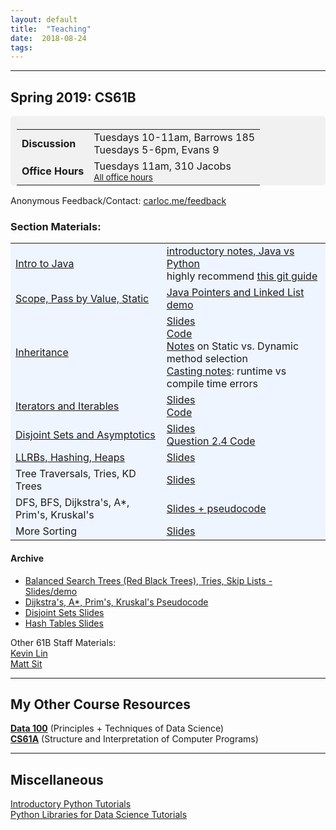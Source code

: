 ```yaml
---
layout: default
title:  "Teaching"
date:  2018-08-24
tags: 
---
```

---
## Spring 2019: CS61B

<div style="line-height: 180%; padding: 5px 10px 0px 10px; border-radius: 5px; background-color: #F1F1F1">

<table>
	<tr><td><b>Discussion</b></td><td>Tuesdays 10-11am, Barrows 185 <br> Tuesdays 5-6pm, Evans 9</td></tr>
	<tr><td><b>Office Hours</b></td><td>Tuesdays 11am, 310 Jacobs <br> <small><a href="https://sp19.datastructur.es/">All office hours</a></small>
</td></tr>
</table>

<!-- Also available by <a href="https://mail.google.com/mail/?view=cm&fs=1&to=carlo@berkeley.edu&su=One-on-One Meeting&body=Two notes: Check my OH, Lab, Disc schedule on carloc.me. After exams I will send out a calendar for conference sign ups. Otherwise, email me and we can schedule a time together!">appointment</a>. --> 

</div>

Anonymous Feedback/Contact: [carloc.me/feedback](http://carloc.me/feedback.html)  

### Section Materials:

<table style="background-color: #eff5ff">
	<tr>
		<td>
			<a href="https://sp19.datastructur.es/materials/discussion/disc01.pdf" target="blank">Intro to Java</a>
		</td>
		<td><a href="/disc1">introductory notes, Java vs Python</a><br>
			highly recommend <a href="https://sp18.datastructur.es/materials/guides/using-git.html" target="blank">this git guide</a>
		</td>
	</tr>
	<tr>
		<td>
			<a href="https://sp19.datastructur.es/materials/discussion/disc02.pdf" target="blank">Scope, Pass by Value, Static</a>
		</td>
		<td>
			<a href="http://goo.gl/p86KnB" target="blank">Java Pointers and Linked List demo</a>
		</td>
	</tr>
	<tr>
		<td>
			<a href="https://sp19.datastructur.es/materials/discussion/disc04.pdf" target="blank">Inheritance</a>
		</td>
		<td>
			<a href="https://docs.google.com/presentation/d/1fHOE9-U193rtBDfpnY45NZis0DQBpiodnpLNldM7utY/edit?usp=sharing" target="blank">Slides</a><br>
			<a href="/dis4.zip" target="blank">Code</a><br>
			<a href="https://inst.eecs.berkeley.edu/~cs61bl/su15/materials/guides/static-dynamic.pdf" target="blank">Notes</a> on Static vs. Dynamic method selection<br>
			<a href="/casting">Casting notes</a>: runtime vs compile time errors
		</td>
	</tr>
	<tr>
		<td>
			<a href="https://sp19.datastructur.es/materials/discussion/disc05.pdf" target="blank">Iterators and Iterables</a>
		</td>
		<td>
			<a href="https://docs.google.com/presentation/d/1cQ4t5LTpkrDurPBsS1Ew6kRPv3MP16eld-UcnJrVGJE/edit?usp=sharing" target="blank">Slides</a><br>
			<a href="/dis5.zip" target="blank">Code</a><br>
		</td>
	</tr>
	<tr>
		<td>
			<a href="https://sp19.datastructur.es/materials/discussion/disc06.pdf" target="blank">Disjoint Sets and Asymptotics</a>
		</td>
		<td>
			<a href="https://docs.google.com/presentation/d/1s3PTm9IeieeRfW6cRgJquPvDHJ-2UC5DfhQXaxy6MMI/edit?usp=sharing" target="blank">Slides</a><br>
			<a href="/dis6demo.java" target="blank">Question 2.4 Code</a><br>
		</td>
	</tr>
	<tr>
		<td>
			<a href="https://sp19.datastructur.es/materials/discussion/disc08.pdf" target="blank">LLRBs, Hashing, Heaps</a>
		</td>
		<td>
			<a href="https://docs.google.com/presentation/d/1HNpkgQ7YYcu-u295hGhW1x5Y-H0Iu8Lok9uktHVe6ac/edit?usp=sharing" target="blank">Slides</a><br>
		</td>
	</tr>
	<tr>
		<td>
			Tree Traversals, Tries, KD Trees
		</td>
		<td>
			<a href="https://docs.google.com/presentation/d/1u_uzUNR8PaN9_DBeJOXDJBLMvh10hG37dlM5SWCkqho/edit?usp=sharing" target="blank">Slides</a><br>
		</td>
	</tr>
	<tr>
		<td>
			DFS, BFS, Dijkstra's, A*, Prim's, Kruskal's
		</td>
		<td>
			<a href="https://docs.google.com/presentation/d/1Vz9n1HrTLFHYWPtJPW6QDxCyj4QA3VRpuYEhRYpz5tk/edit?usp=sharing" target="blank">Slides + pseudocode</a><br>
		</td>
	</tr>
	<tr>
		<td>
			More Sorting
		</td>
		<td>
			<a href="https://docs.google.com/presentation/d/1IW7xn_iN4_U7JSoG4FILkP5-h7hW2yLIy7VzSrBjgF4/edit?usp=sharing" target="blank">Slides</a><br>
		</td>
	</tr>

</table>

#### Archive
* [Balanced Search Trees (Red Black Trees), Tries, Skip Lists - Slides/demo](https://docs.google.com/presentation/d/1vdcqju_lYHZsyyOsx9VibCF7gOf5vji8FbBvfvkICA8/edit?usp=sharing)
* [Dijkstra's, A\*, Prim's, Kruskal's Pseudocode](http://carloc.me/dijkstra)
* [Disjoint Sets Slides](http://carloc.me/disjoint)  
* [Hash Tables Slides](http://carloc.me/hashing)  


Other 61B Staff Materials:   
[Kevin Lin](http://kevinl.info)   
[Matt Sit](https://mattsit.github.io/cs61b)

---

## My Other Course Resources
**[Data 100](/ds100)** (Principles + Techniques of Data Science)  
**[CS61A](/cs61a)** (Structure and Interpretation of Computer Programs)

---
## Miscellaneous 
[Introductory Python Tutorials](/cs61a)  
[Python Libraries for Data Science Tutorials](/ds100)